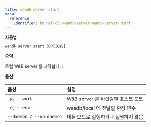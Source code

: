 ```yaml
---
title: wandb server start
menu:
  reference:
    identifier: ko-ref-cli-wandb-server-wandb-server-start
---
```


**사용법**

`wandb server start [OPTIONS]`

**요약**

로컬 W&B server 를 시작합니다

**옵션**

| **옵션** | **설명** |
| :--- | :--- |
| `-p, --port` | W&B server 를 바인딩할 호스트 포트 |
| `-e, --env` | wandb/local 에 전달할 환경 변수 |
| `--daemon / --no-daemon` | 데몬 모드로 실행하거나 실행하지 않음 |